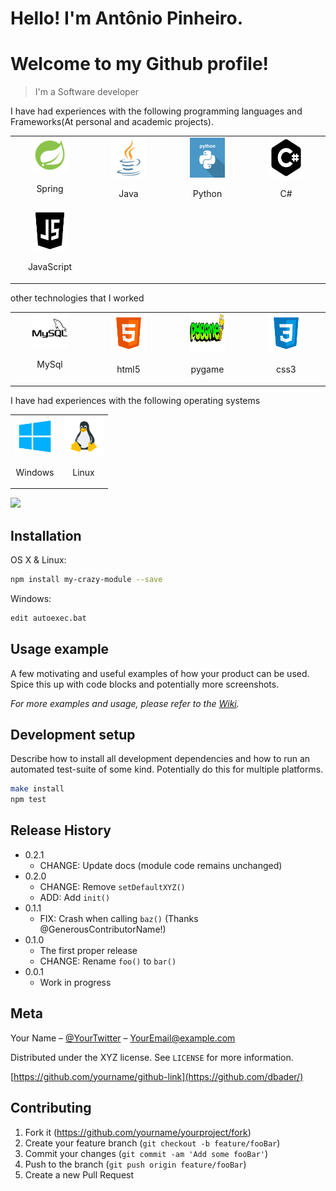 # Hello! I'm Antônio Pinheiro.
# Welcome to my Github profile!
> I'm a Software developer

I have had experiences with the following programming languages and Frameworks(At personal and academic projects).

<table>
  <tbody>
    <tr valign="top">
            <td width="25%" align="center">
        <img height="30%" width="50%" src="/svg/spring.png">
            <p>Spring</p>
            </td>
      <td width="25%" align="center">
        <img height="64px" width="50%" src="/svg/java.svg">
            <p>Java</p>
            </td>
      <td width="25%" align="center">
        <img height="64px" width="50%" src="/svg/python.svg">
            <p>Python</p>
           </td>
      <td width="25%" align="center">
        <img height="64px" width="50%" src="/svg/c.svg">
          <p>C#</p>
            </td>
    </tr>
    <td width="25%" align="center">
        <img height="64px" width="50%" src="/svg/js.svg">
          <p>JavaScript</p>
            </td>
    </tr>
    
  </tbody>
</table>


other technologies that I worked

<table>
  <tbody>
    <tr valign="top">
            <td width="25%" align="center">
        <img height="30%" width="50%" src="/svg/mysql.svg">
            <p>MySql</p>
            </td>
      <td width="25%" align="center">
        <img height="64px" width="50%" src="/svg/html5.svg">
            <p>html5</p>
            </td>
      <td width="25%" align="center">
        <img height="64px" width="50%" src="/svg/pygame.png">
            <p>pygame</p>
           </td>
      <td width="25%" align="center">
        <img height="64px" width="50%" src="/svg/css3.svg">
          <p>css3</p>
           </td>
        </tr>
    
  </tbody>
</table>



I have had experiences with the following operating systems

<table>
  <tbody>
    <tr valign="top">
      <td width="50%" align="center">
        <img height="64px" width="100%" src="/svg/windows.svg">
            <p>Windows</p>
           </td>
      <td width="100%" align="center">
        <img height="64px" width="100%" src="/svg/linux.png">
            <p>Linux</p>
            </td>
      
    
  </tbody>
</table>

![](header.png)

## Installation

OS X & Linux:

```sh
npm install my-crazy-module --save
```

Windows:

```sh
edit autoexec.bat
```

## Usage example

A few motivating and useful examples of how your product can be used. Spice this up with code blocks and potentially more screenshots.

_For more examples and usage, please refer to the [Wiki][wiki]._

## Development setup

Describe how to install all development dependencies and how to run an automated test-suite of some kind. Potentially do this for multiple platforms.

```sh
make install
npm test
```

## Release History

* 0.2.1
    * CHANGE: Update docs (module code remains unchanged)
* 0.2.0
    * CHANGE: Remove `setDefaultXYZ()`
    * ADD: Add `init()`
* 0.1.1
    * FIX: Crash when calling `baz()` (Thanks @GenerousContributorName!)
* 0.1.0
    * The first proper release
    * CHANGE: Rename `foo()` to `bar()`
* 0.0.1
    * Work in progress

## Meta

Your Name – [@YourTwitter](https://twitter.com/dbader_org) – YourEmail@example.com

Distributed under the XYZ license. See ``LICENSE`` for more information.

[https://github.com/yourname/github-link](https://github.com/dbader/)

## Contributing

1. Fork it (<https://github.com/yourname/yourproject/fork>)
2. Create your feature branch (`git checkout -b feature/fooBar`)
3. Commit your changes (`git commit -am 'Add some fooBar'`)
4. Push to the branch (`git push origin feature/fooBar`)
5. Create a new Pull Request

<!-- Markdown link & img dfn's -->
[npm-image]: https://img.shields.io/npm/v/datadog-metrics.svg?style=flat-square
[npm-url]: https://npmjs.org/package/datadog-metrics
[npm-downloads]: https://img.shields.io/npm/dm/datadog-metrics.svg?style=flat-square
[travis-image]: https://img.shields.io/travis/dbader/node-datadog-metrics/master.svg?style=flat-square
[travis-url]: https://travis-ci.org/dbader/node-datadog-metrics
[wiki]: https://github.com/yourname/yourproject/wiki
